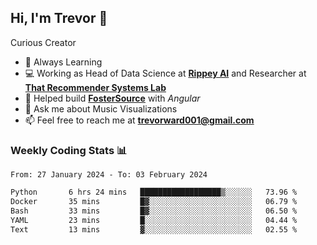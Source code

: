 ## Hi, I'm Trevor 👋

Curious Creator

- 🌱 Always Learning
- 💻 Working as Head of Data Science at [**Rippey AI**](https://rippey.ai/) and Researcher at [**That Recommender Systems Lab**](https://github.com/that-recsys-lab)
- 🔧 Helped build [**FosterSource**](https://github.com/blueprintboulder/f21s22-foster-source.git) with _Angular_
- 💬 Ask me about Music Visualizations
- 📫 Feel free to reach me at **<a href="mailto:trevorward001@gmail.com">trevorward001@gmail.com<a>**

### Weekly Coding Stats 📊
<!--START_SECTION:waka-->

```txt
From: 27 January 2024 - To: 03 February 2024

Python       6 hrs 24 mins   ██████████████████▒░░░░░░   73.96 %
Docker       35 mins         █▓░░░░░░░░░░░░░░░░░░░░░░░   06.79 %
Bash         33 mins         █▓░░░░░░░░░░░░░░░░░░░░░░░   06.50 %
YAML         23 mins         █░░░░░░░░░░░░░░░░░░░░░░░░   04.44 %
Text         13 mins         ▓░░░░░░░░░░░░░░░░░░░░░░░░   02.55 %
```

<!--END_SECTION:waka-->

<!--

Here are some ideas to get you started:

- 🔭 I’m currently working on (way to add branches committed on)
- 🌱 I’m currently learning Web Frameworks and Machine Learning! (Lisp, JS (react & angular), Python, and __)
- 💬 Ask me about ...
- 📫 How to reach me: 
- 😄 Pronouns: He/Him/His
- ⚡ Fun fact: ...

that-recsys-lab
-->
